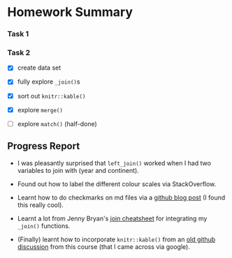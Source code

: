 # Homework Summary

### Task 1


### Task 2

- [X] create data set
- [X] fully explore `_join()`s
- [X] sort out `knitr::kable()`
- [X] explore `merge()`
- [ ] explore `match()` (half-done)


## Progress Report

* I was pleasantly surprised that `left_join()` worked when I had two variables to join with (year and continent).

* Found out how to label the different colour scales via StackOverflow.

* Learnt how to do checkmarks on md files via a [github blog post](https://github.com/blog/1375-task-lists-in-gfm-issues-pulls-comments) (I found this really cool).

* Learnt a lot from Jenny Bryan's [join cheatsheet](http://stat545.com/bit001_dplyr-cheatsheet.html#anti_joinsuperheroes-publishers) for integrating my `_join()` functions.

* (Finally) learnt how to incorporate `knitr::kable()` from an [old github discussion](https://github.com/STAT545-UBC/Discussion/issues/136) from this course (that I came across via google).
